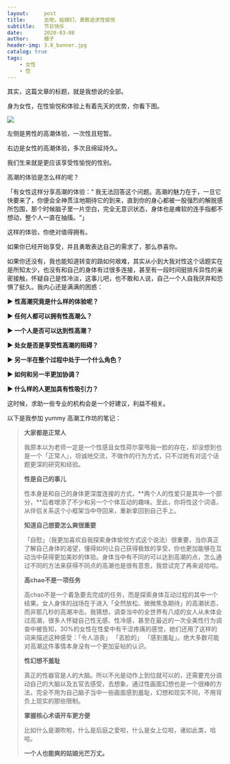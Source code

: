 ```yaml
---
layout:     post
title:      去吧，姑娘们，勇敢追求性愉悦
subtitle:   节日快乐
date:       2020-03-08
author:     姗子
header-img: 3.8_banner.jpg
catalog: true
tags:
    - 女性
    - 性
---
```




其实，这篇文章的标题，就是我想说的全部。

身为女性，在性愉悦和体验上有着先天的优势，你看下图。

![](https://tva1.sinaimg.cn/large/00831rSTly1gclvp10ulcj30zk0k0tar.jpg)



左侧是男性的高潮体验，一次性且短暂。

右边是女性的高潮体验，多次且绵延持久。

我们生来就是更应该享受性愉悦的性别。

高潮的体验是怎么样的呢？

「有女性这样分享高潮的体验：“ 我无法回答这个问题。高潮的魅力在于，一旦它快要来了，你便会全神贯注地期待它的到来，直到你的身心都被一股强烈的解脱感所包围，那个时候脑子里一片空白，完全无意识状态，身体也是瘫软的连手指都不想动，整个人一直在抽搐。“」

这样的体验，你绝对值得拥有。

如果你已经开始享受，并且勇敢表达自己的需求了，那么恭喜你。

如果你还没有，我也能知道转变的路如何艰难，其实从小到大我对性这个话题实在是所知太少，也没有和自己的身体有过很多连接，甚至有一段时间挺排斥异性的亲密接触，怀疑自己是性冷淡，这事儿吧，也不敢和人说，自己一个人自我厌弃和恐惧了挺久。我内心还是满满的困惑：

**►** **性高潮究竟是什么样的体验呢？**

**► 任何人都可以拥有性高潮么？**

**► 一个人是否可以达到性高潮？**

**► 处女是否是享受性高潮的阻碍？**

**► 另一半在整个过程中处于一个什么角色？**

**► 如何和另一半更加协调？**

**► 什么样的人更加具有性吸引力？**



这时候，求助一些专业的机构会是一个好建议，利益不相关。



以下是我参加 yummy 高潮工作坊的笔记：

> **大家都是正常人**
>
> 我原本以为老师一定是一个性感且女性荷尔蒙甩我一脸的存在，却没想到也是一个「正常人」，坦诚地交流，不做作的行为方式，只不过她有对这个话题更深的研究和经验。
>
> **性是自己的事儿**
>
> 性本身是和自己的身体更深度连接的方式，**两个人的性爱只是其中一个部分，**后者增添了不少和另一个个体互动的趣味。至此，你将性这个词语，从伴侣关系这个小框架当中夺回来，重新拿回到自己手上。
>
>  **知道自己想要怎么爽很重要**
>
> 「自慰」（我更加喜欢自我探索身体愉悦方式这个说法）很重要，当你真正了解自己身体的渴望，懂得如何让自己获得极致的享受，你也更加能够在互动当中获得更加美妙的体验。身体当中有不同的可以达到高潮的点，怎么通过不同的方法来获得不同点的高潮也是很有意思，我尝试完了再来说哈哈。
>
>  **高chao不是一项任务**
>
> 高chao不是一个着急要去完成的任务，而是探索身体互动过程的其中一个结果。女人身体的战场在于进入「全然放松、微微焦急期待」的高潮状态，而非那几秒的高潮冲击。我猜想，调查当中的全世界有八成的女人从未体会过高潮，很多人怀疑自己性无感、性冷感，甚至在最近的一次全美性行为调查中被告知，30%的女性在性爱中有干涩疼痛的感觉，她们还用了这样的词来描述这种感受：「令人沮丧」 「丟脸的」 「感到羞耻」。绝大多数可能对高潮这件事情本身没有一个更加妥帖的认识。
>
>  **性幻想不羞耻**
>
> 真正的性器官是人的大脑。所以不光是动作上到位就可以的，还需要充分调动自己的大脑以及五官去感受，去想象。通过性画面幻想也是一个很棒的方法，完全不用为自己脑子当中一些画面感到羞耻，幻想和现实不同，不用背负上现实的那些限制。
>
> **掌握核心术语开车更方便**
>
> 比如什么是潮吹啦，什么是后庭之爱啦，什么是女上位啦，诸如此类，哈哈。
>
> **一个人也能爽的姑娘光芒万丈。**